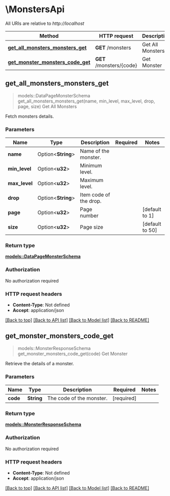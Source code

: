 # \MonstersApi

All URIs are relative to *http://localhost*

Method | HTTP request | Description
------------- | ------------- | -------------
[**get_all_monsters_monsters_get**](MonstersApi.md#get_all_monsters_monsters_get) | **GET** /monsters | Get All Monsters
[**get_monster_monsters_code_get**](MonstersApi.md#get_monster_monsters_code_get) | **GET** /monsters/{code} | Get Monster



## get_all_monsters_monsters_get

> models::DataPageMonsterSchema get_all_monsters_monsters_get(name, min_level, max_level, drop, page, size)
Get All Monsters

Fetch monsters details.

### Parameters


Name | Type | Description  | Required | Notes
------------- | ------------- | ------------- | ------------- | -------------
**name** | Option<**String**> | Name of the monster. |  |
**min_level** | Option<**u32**> | Minimum level. |  |
**max_level** | Option<**u32**> | Maximum level. |  |
**drop** | Option<**String**> | Item code of the drop. |  |
**page** | Option<**u32**> | Page number |  |[default to 1]
**size** | Option<**u32**> | Page size |  |[default to 50]

### Return type

[**models::DataPageMonsterSchema**](DataPage_MonsterSchema_.md)

### Authorization

No authorization required

### HTTP request headers

- **Content-Type**: Not defined
- **Accept**: application/json

[[Back to top]](#) [[Back to API list]](../README.md#documentation-for-api-endpoints) [[Back to Model list]](../README.md#documentation-for-models) [[Back to README]](../README.md)


## get_monster_monsters_code_get

> models::MonsterResponseSchema get_monster_monsters_code_get(code)
Get Monster

Retrieve the details of a monster.

### Parameters


Name | Type | Description  | Required | Notes
------------- | ------------- | ------------- | ------------- | -------------
**code** | **String** | The code of the monster. | [required] |

### Return type

[**models::MonsterResponseSchema**](MonsterResponseSchema.md)

### Authorization

No authorization required

### HTTP request headers

- **Content-Type**: Not defined
- **Accept**: application/json

[[Back to top]](#) [[Back to API list]](../README.md#documentation-for-api-endpoints) [[Back to Model list]](../README.md#documentation-for-models) [[Back to README]](../README.md)

